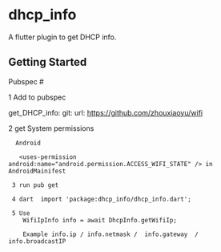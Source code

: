 # dhcp_info

A flutter plugin to get DHCP info.

## Getting Started

Pubspec #
  
  1 Add to pubspec

  get_DHCP_info:
    git:
      url: https://github.com/zhouxiaoyu/wifi

   2 get System permissions
   
      Android 
   
       <uses-permission android:name="android.permission.ACCESS_WIFI_STATE" /> in AndroidMainifest
         
     3 run pub get 
     
     4 dart  import 'package:dhcp_info/dhcp_info.dart';
     
     5 Use
        WifiIpInfo info = await DhcpInfo.getWifiIp;
        
        Example info.ip / info.netmask /  info.gateway  /  info.broadcastIP 
     



 
 
